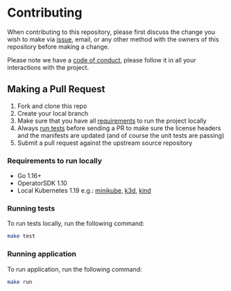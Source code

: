 # Contributing

When contributing to this repository, please first discuss the change you wish to make via [issue](https://github.com/Gympass/cdn-origin-controller/issues),
email, or any other method with the owners of this repository before making a change.

Please note we have a [code of conduct](https://github.com/Gympass/cdn-origin-controller/blob/main/CODE_OF_CONDUCT.md), please follow it in all your interactions with the project.

## Making a Pull Request

1. Fork and clone this repo
2. Create your local branch
2. Make sure that you have all [requirements](#requirements-to-run-locally) to run the project locally
3. Always [run tests](#running-tests) before sending a PR to make sure the license headers and the manifests are updated (and of course the unit tests are passing)
4. Submit a pull request against the upstream source repository

### Requirements to run locally

* Go 1.16+
* OperatorSDK 1.10
* Local Kubernetes 1.19 e.g.: [minikube](https://minikube.sigs.k8s.io/), [k3d](https://k3d.io/), [kind](https://kind.sigs.k8s.io/)

### Running tests
To run tests locally, run the following command:

```sh
make test
```

### Running application
To run application, run the following command:
```sh
make run
```
